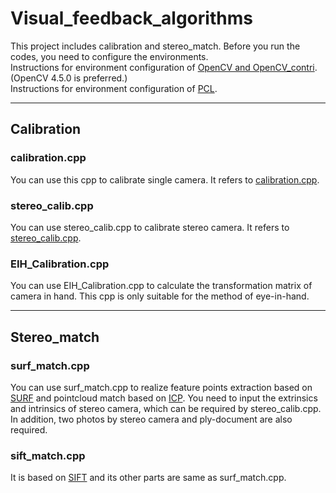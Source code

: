 # Visual_feedback_algorithms
This project includes calibration and stereo_match. Before you run the codes, you need to configure the environments.  
Instructions for environment configuration of [OpenCV and OpenCV_contri](https://blog.csdn.net/weijifen000/article/details/93377143).(OpenCV 4.5.0 is preferred.)  
Instructions for environment configuration of [PCL](https://zhuanlan.zhihu.com/p/142955614?utm_source=wechat_session).  
***
## Calibration
### calibration.cpp
You can use this cpp to calibrate single camera. It refers to [calibration.cpp](https://github.com/opencv/opencv/blob/master/samples/cpp/calibration.cpp).
### stereo_calib.cpp
You can use stereo_calib.cpp to calibrate stereo camera. It refers to [stereo_calib.cpp](https://github.com/opencv/opencv/blob/master/samples/cpp/stereo_calib.cpp).
### EIH_Calibration.cpp
You can use EIH_Calibration.cpp to calculate the transformation matrix of camera in hand. This cpp is only suitable for the method of eye-in-hand.
***
## Stereo_match
### surf_match.cpp
You can use surf_match.cpp to realize feature points extraction based on [SURF](https://docs.opencv.org/4.5.0/d5/df7/classcv_1_1xfeatures2d_1_1SURF.html) and pointcloud match based on [ICP](https://pcl.readthedocs.io/projects/tutorials/en/latest/interactive_icp.html). You need to input the extrinsics and intrinsics of stereo camera, which can be required by stereo_calib.cpp. In addition, two photos by stereo camera and ply-document are also required.
### sift_match.cpp
It is based on [SIFT](https://docs.opencv.org/4.5.0/d7/d60/classcv_1_1SIFT.html) and its other parts are same as surf_match.cpp.
